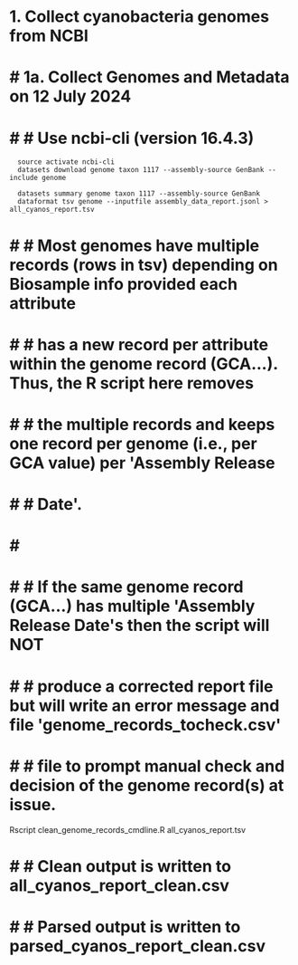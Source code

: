 # 1. Collect cyanobacteria genomes from NCBI

# # 1a. Collect Genomes and Metadata on 12 July 2024
# # # Use ncbi-cli (version 16.4.3)
      source activate ncbi-cli
      datasets download genome taxon 1117 --assembly-source GenBank --include genome

      datasets summary genome taxon 1117 --assembly-source GenBank
      dataformat tsv genome --inputfile assembly_data_report.jsonl > all_cyanos_report.tsv

# # # Most genomes have multiple records (rows in tsv) depending on Biosample info provided each attribute
# # # has a new record per attribute within the genome record (GCA...). Thus, the R script here removes
# # # the multiple records and keeps one record per genome (i.e., per GCA value) per 'Assembly Release
# # # Date'.
# # #
# # # If the same genome record (GCA...) has multiple 'Assembly Release Date's then the script will NOT
# # # produce a corrected report file but will write an error message and file 'genome_records_tocheck.csv'
# # # file to prompt manual check and decision of the genome record(s) at issue.

Rscript clean_genome_records_cmdline.R all_cyanos_report.tsv

# # # Clean output is written to all_cyanos_report_clean.csv
# # # Parsed output is written to parsed_cyanos_report_clean.csv
